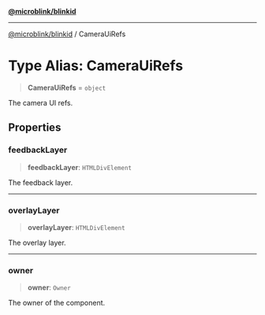 [**@microblink/blinkid**](../README.md)

***

[@microblink/blinkid](../README.md) / CameraUiRefs

# Type Alias: CameraUiRefs

> **CameraUiRefs** = `object`

The camera UI refs.

## Properties

### feedbackLayer

> **feedbackLayer**: `HTMLDivElement`

The feedback layer.

***

### overlayLayer

> **overlayLayer**: `HTMLDivElement`

The overlay layer.

***

### owner

> **owner**: `Owner`

The owner of the component.
